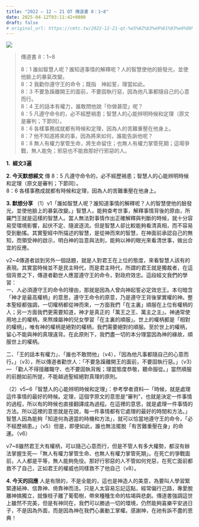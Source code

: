 ```yaml
---
title: "2022 – 12 – 21 QT 傳道書 8：1~8"
date: 2025-04-12T03:11:42+0800
draft: false
# original_url: https://cmtc.tw/2022-12-21-qt-%e5%82%b3%e9%81%93%e6%9b%b8-8%ef%bc%9a18
---
```


![](/images/qt.jpg)
> 傳道書 8：1\~8
>
> 8：1 誰如智慧人呢？誰知道事情的解釋呢？人的智慧使他的臉發光，並使他臉上的暴氣改變。  
> 8：2 我勸你遵守王的命令；既指　神起誓，理當如此。  
> 8：3 不要急躁離開王的面前，不要固執行惡，因為他凡事都隨自己的心意而行。  
> 8：4 王的話本有權力，誰敢問他說「你做甚麼」呢？  
> 8：5 凡遵守命令的，必不經歷禍患；智慧人的心能辨明時候和定理（原文是審判；下節同）。  
> 8：6 各樣事務成就都有時候和定理，因為人的苦難重壓在他身上。  
> 8：7 他不知道將來的事，因為將來如何，誰能告訴他呢？  
> 8：8 無人有權力掌管生命，將生命留住；也無人有權力掌管死期；這場爭戰，無人能免；邪惡也不能救那好行邪惡的人。

**1.  經文3遍**

**2. 今天默想經文**
傳 8：5 凡遵守命令的，必不經歷禍患；智慧人的心能辨明時候和定理（原文是審判；下節同）。  
8：6 各樣事務成就都有時候和定理，因為人的苦難重壓在他身上。

**3. 默想分享**
（1）v1「誰如智慧人呢？誰知道事情的解釋呢？人的智慧使他的臉發光，並使他臉上的暴氣改變。」智慧人，能夠查考世事，解釋事情背後的原由，所羅門王就是這樣的智慧人。當人無法對事情作出正確解釋與判斷的時候，就十分容易受環境影響，起伏不定、隨波逐流。但是智慧人卻比較能夠看清真相，而不容易受到動搖。其實聖經中所描述的智慧，是從神而來的智慧，在神面前承認自己的無知，而領受神的啟示，明白神的旨意與法則，能夠以神的眼光來看清世事，做出合宜的反應。

v2\~4傳道者談到另外一個話題，就是人對君王在上位的態度，來看智慧人該有的表現。其實當時候並不是民主時代，而是君主時代，所謂的君王就是獨裁者，在這個背景之下，傳道者勸世人應當遵守王的命令，對政府效忠。這段經文我們的學習：  
一、人必須遵守王的命令的理由，那就是因為人曾向神起誓必定效忠王。本句暗含「神才是最高權柄」的意思，遵守王命令的原意，乃是遵守王背後掌實權的神。整本聖經都強調，一切權柄都從神而來，一方面我們「在主裏」順服在上位有權柄的人；另一方面我們更需要知道，神才是真正的「萬王之王、萬主之主」。神通常使用地上的權柄，來熬煉屬神的兒女學習「在主裏的順服」。世上的權柄都是「相對的權柄」，唯有神的權柄是絕對的權柄，我們需要絕對的順服。至於世上的權柄，留心不能與神的真理違背。在此原則下，我們盡一切的本分理當因為神的緣故，順服世上的權柄。

二、「王的話本有權力」、「誰也不敢問他」（v4），「因為他凡事都隨自己的心意而行。」（v3），所以傳道者勸世人：「不要急躁離開王的面前，不要固執行惡。」（v3）— 「勸人不得擅離職守、也不要固執背叛；理當態度恭敬，聽命服從。」當然順服的前題如前所提，不能越過聖經絕對真理的原則。

（2）v5\~6「智慧人的心能辨明時候和定理」：參考學者資料—「時候，就是處理這件事情的最好的時候。定理，這個字原文的意思是“審判”，也就是決定一件事情的過程，所以有的時候也直接翻譯成為過程。在這裡的意思，就是處理一件事情的方法。所以這裡的意思就是在說，每一件事情都有它處理的最好的時間和方法。」智慧人因為能夠「知道何為適當的時機和方法」，就可以恰當地遵守王的命令，「必不經歷禍患。」（v5）但是，即便如此，誰也無法擺脫「有苦難重壓在身」的命運。（v6）

v7\~8雖然君王大有權柄，可以隨己心意而行，但是不管人有多大權勢，都沒有辦法掌握生死—「無人有權力掌管生命、也無人有權力掌管死期」。在死亡的爭戰面前，人人都是平等，無人能夠免役。那好行邪惡的人不管如何兇惡，在死亡面前都救不了自己，正如君王的權威也同樣救不了他自己（v8）。

**4. 今天的回應**
人是有限的，不是全能的，這也是神造人的美意，為要叫人學習緊緊連結神、信靠神、倚靠神而活。只是人太容易忘記這點，經常偏行己路，專愛脫離神搞獨立，就像枝子離了葡萄樹，帶來種種生命的枯竭與悲劇。傳道書強調這世上雖然不完美，但是有神同在，我們可以勝過一切的環境，仍然能夠喜樂平安過日子，不是因為外面，而是因為神在我們心裏動工掌權。感謝神，在祂有訴不盡的恩典！

